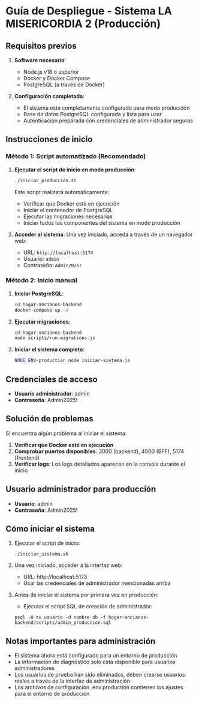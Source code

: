 # Guía de Despliegue - Sistema LA MISERICORDIA 2 (Producción)

## Requisitos previos

1. **Software necesario**:
   - Node.js v18 o superior
   - Docker y Docker Compose
   - PostgreSQL (a través de Docker)

2. **Configuración completada**:
   - El sistema está completamente configurado para modo producción
   - Base de datos PostgreSQL configurada y lista para usar
   - Autenticación preparada con credenciales de administrador seguras

## Instrucciones de inicio

### Método 1: Script automatizado (Recomendado)

1. **Ejecutar el script de inicio en modo producción**:
   ```bash
   ./iniciar_produccion.sh
   ```
   Este script realizará automáticamente:
   - Verificar que Docker esté en ejecución
   - Iniciar el contenedor de PostgreSQL
   - Ejecutar las migraciones necesarias
   - Iniciar todos los componentes del sistema en modo producción

2. **Acceder al sistema**:
   Una vez iniciado, acceda a través de un navegador web:
   - URL: `http://localhost:5174`
   - Usuario: `admin`
   - Contraseña: `Admin2025!`

### Método 2: Inicio manual

1. **Iniciar PostgreSQL**:
   ```bash
   cd hogar-ancianos-backend
   docker-compose up -d
   ```

2. **Ejecutar migraciones**:
   ```bash
   cd hogar-ancianos-backend
   node scripts/run-migrations.js
   ```

3. **Iniciar el sistema completo**:
   ```bash
   NODE_ENV=production node iniciar-sistema.js
   ```

## Credenciales de acceso

- **Usuario administrador**: admin
- **Contraseña**: Admin2025!

## Solución de problemas

Si encuentra algún problema al iniciar el sistema:

1. **Verificar que Docker esté en ejecución**
2. **Comprobar puertos disponibles**: 3000 (backend), 4000 (BFF), 5174 (frontend)
3. **Verificar logs**: Los logs detallados aparecen en la consola durante el inicio

## Usuario administrador para producción

- **Usuario**: admin
- **Contraseña**: Admin2025!

## Cómo iniciar el sistema

1. Ejecutar el script de inicio:
   ```
   ./iniciar_sistema.sh
   ```

2. Una vez iniciado, acceder a la interfaz web:
   - URL: http://localhost:5173
   - Usar las credenciales de administrador mencionadas arriba

3. Antes de iniciar el sistema por primera vez en producción:
   - Ejecutar el script SQL de creación de administrador:
   ```
   psql -U su_usuario -d nombre_db -f hogar-ancianos-backend/scripts/admin_produccion.sql
   ```

## Notas importantes para administración

- El sistema ahora está configurado para un entorno de producción 
- La información de diagnóstico solo está disponible para usuarios administradores
- Los usuarios de prueba han sido eliminados, deben crearse usuarios reales a través de la interfaz de administración
- Los archivos de configuración .env.production contienen los ajustes para el entorno de producción
